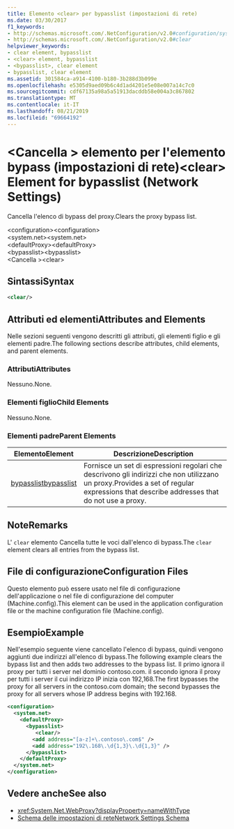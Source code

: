 ```yaml
---
title: Elemento <clear> per bypasslist (impostazioni di rete)
ms.date: 03/30/2017
f1_keywords:
- http://schemas.microsoft.com/.NetConfiguration/v2.0#configuration/system.net/defaultProxy/bypasslist/clear
- http://schemas.microsoft.com/.NetConfiguration/v2.0#clear
helpviewer_keywords:
- clear element, bypasslist
- <clear> element, bypasslist
- <bypasslist>, clear element
- bypasslist, clear element
ms.assetid: 301584ca-a914-4100-b180-3b288d3b099e
ms.openlocfilehash: e5305d9aed09b6c4d1ad4201e5e08e007a14c7c0
ms.sourcegitcommit: cdf67135a98a5a51913dacddb58e004a3c867802
ms.translationtype: MT
ms.contentlocale: it-IT
ms.lasthandoff: 08/21/2019
ms.locfileid: "69664192"
---
```

# <a name="clear-element-for-bypasslist-network-settings"></a><span data-ttu-id="a7aa0-102">\<Cancella > elemento per l'elemento bypass (impostazioni di rete)</span><span class="sxs-lookup"><span data-stu-id="a7aa0-102">\<clear> Element for bypasslist (Network Settings)</span></span>
<span data-ttu-id="a7aa0-103">Cancella l'elenco di bypass del proxy.</span><span class="sxs-lookup"><span data-stu-id="a7aa0-103">Clears the proxy bypass list.</span></span>  
  
 <span data-ttu-id="a7aa0-104">\<configuration></span><span class="sxs-lookup"><span data-stu-id="a7aa0-104">\<configuration></span></span>  
<span data-ttu-id="a7aa0-105">\<system.net></span><span class="sxs-lookup"><span data-stu-id="a7aa0-105">\<system.net></span></span>  
<span data-ttu-id="a7aa0-106">\<defaultProxy></span><span class="sxs-lookup"><span data-stu-id="a7aa0-106">\<defaultProxy></span></span>  
<span data-ttu-id="a7aa0-107">\<bypasslist></span><span class="sxs-lookup"><span data-stu-id="a7aa0-107">\<bypasslist></span></span>  
<span data-ttu-id="a7aa0-108">\<Cancella ></span><span class="sxs-lookup"><span data-stu-id="a7aa0-108">\<clear></span></span>  
  
## <a name="syntax"></a><span data-ttu-id="a7aa0-109">Sintassi</span><span class="sxs-lookup"><span data-stu-id="a7aa0-109">Syntax</span></span>  
  
```xml  
<clear/>  
```  
  
## <a name="attributes-and-elements"></a><span data-ttu-id="a7aa0-110">Attributi ed elementi</span><span class="sxs-lookup"><span data-stu-id="a7aa0-110">Attributes and Elements</span></span>  
 <span data-ttu-id="a7aa0-111">Nelle sezioni seguenti vengono descritti gli attributi, gli elementi figlio e gli elementi padre.</span><span class="sxs-lookup"><span data-stu-id="a7aa0-111">The following sections describe attributes, child elements, and parent elements.</span></span>  
  
### <a name="attributes"></a><span data-ttu-id="a7aa0-112">Attributi</span><span class="sxs-lookup"><span data-stu-id="a7aa0-112">Attributes</span></span>  
 <span data-ttu-id="a7aa0-113">Nessuno.</span><span class="sxs-lookup"><span data-stu-id="a7aa0-113">None.</span></span>  
  
### <a name="child-elements"></a><span data-ttu-id="a7aa0-114">Elementi figlio</span><span class="sxs-lookup"><span data-stu-id="a7aa0-114">Child Elements</span></span>  
 <span data-ttu-id="a7aa0-115">Nessuno.</span><span class="sxs-lookup"><span data-stu-id="a7aa0-115">None.</span></span>  
  
### <a name="parent-elements"></a><span data-ttu-id="a7aa0-116">Elementi padre</span><span class="sxs-lookup"><span data-stu-id="a7aa0-116">Parent Elements</span></span>  
  
|<span data-ttu-id="a7aa0-117">**Elemento**</span><span class="sxs-lookup"><span data-stu-id="a7aa0-117">**Element**</span></span>|<span data-ttu-id="a7aa0-118">**Descrizione**</span><span class="sxs-lookup"><span data-stu-id="a7aa0-118">**Description**</span></span>|  
|-----------------|---------------------|  
|[<span data-ttu-id="a7aa0-119">bypasslist</span><span class="sxs-lookup"><span data-stu-id="a7aa0-119">bypasslist</span></span>](bypasslist-element-network-settings.md)|<span data-ttu-id="a7aa0-120">Fornisce un set di espressioni regolari che descrivono gli indirizzi che non utilizzano un proxy.</span><span class="sxs-lookup"><span data-stu-id="a7aa0-120">Provides a set of regular expressions that describe addresses that do not use a proxy.</span></span>|  
  
## <a name="remarks"></a><span data-ttu-id="a7aa0-121">Note</span><span class="sxs-lookup"><span data-stu-id="a7aa0-121">Remarks</span></span>  
 <span data-ttu-id="a7aa0-122">L' `clear` elemento Cancella tutte le voci dall'elenco di bypass.</span><span class="sxs-lookup"><span data-stu-id="a7aa0-122">The `clear` element clears all entries from the bypass list.</span></span>  
  
## <a name="configuration-files"></a><span data-ttu-id="a7aa0-123">File di configurazione</span><span class="sxs-lookup"><span data-stu-id="a7aa0-123">Configuration Files</span></span>  
 <span data-ttu-id="a7aa0-124">Questo elemento può essere usato nel file di configurazione dell'applicazione o nel file di configurazione del computer (Machine.config).</span><span class="sxs-lookup"><span data-stu-id="a7aa0-124">This element can be used in the application configuration file or the machine configuration file (Machine.config).</span></span>  
  
## <a name="example"></a><span data-ttu-id="a7aa0-125">Esempio</span><span class="sxs-lookup"><span data-stu-id="a7aa0-125">Example</span></span>  
 <span data-ttu-id="a7aa0-126">Nell'esempio seguente viene cancellato l'elenco di bypass, quindi vengono aggiunti due indirizzi all'elenco di bypass.</span><span class="sxs-lookup"><span data-stu-id="a7aa0-126">The following example clears the bypass list and then adds two addresses to the bypass list.</span></span> <span data-ttu-id="a7aa0-127">Il primo ignora il proxy per tutti i server nel dominio contoso.com. il secondo ignora il proxy per tutti i server il cui indirizzo IP inizia con 192,168.</span><span class="sxs-lookup"><span data-stu-id="a7aa0-127">The first bypasses the proxy for all servers in the contoso.com domain; the second bypasses the proxy for all servers whose IP address begins with 192.168.</span></span>  
  
```xml  
<configuration>  
  <system.net>  
    <defaultProxy>  
      <bypasslist>  
         <clear/>  
        <add address="[a-z]+\.contoso\.com$" />  
        <add address="192\.168\.\d{1,3}\.\d{1,3}" />  
      </bypasslist>  
    </defaultProxy>  
  </system.net>  
</configuration>   
```  
  
## <a name="see-also"></a><span data-ttu-id="a7aa0-128">Vedere anche</span><span class="sxs-lookup"><span data-stu-id="a7aa0-128">See also</span></span>

- <xref:System.Net.WebProxy?displayProperty=nameWithType>
- [<span data-ttu-id="a7aa0-129">Schema delle impostazioni di rete</span><span class="sxs-lookup"><span data-stu-id="a7aa0-129">Network Settings Schema</span></span>](index.md)
